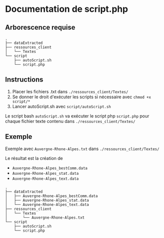 # Documentation de script.php

## Arborescence requise

```
.
├── dataExtracted
├── ressources_client
│   └── Textes
└── script
    ├── autoScript.sh
    └── script.php
```

## Instructions

1. Placer les fichiers .txt dans `./ressources_client/Textes/`
2. Se donner le droit d'exécuter les scripts si nécessaire avec `chmod +x script/*`
3. Lancer autoScript.sh avec `script/autoScript.sh`

Le script bash `autoScript.sh` va exécuter le script php `script.php` pour chaque fichier texte contenu dans `./ressources_client/Textes/`

## Exemple

Exemple avec `Auvergne-Rhone-Alpes.txt` dans `./ressources_client/Textes/`

Le résultat est la création de 
* `Auvergne-Rhone-Alpes_bestComm.data`
* `Auvergne-Rhone-Alpes_stat.data`
* `Auvergne-Rhone-Alpes_text.data`

```
.
├── dataExtracted
│   ├── Auvergne-Rhone-Alpes_bestComm.data
│   ├── Auvergne-Rhone-Alpes_stat.data
│   └── Auvergne-Rhone-Alpes_text.data
├── ressources_client
│   └── Textes
│       └── Auvergne-Rhone-Alpes.txt
└── script
    ├── autoScript.sh
    └── script.php
```
